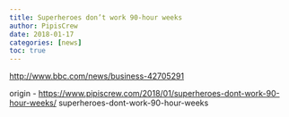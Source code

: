 ```yaml
---
title: Superheroes don’t work 90-hour weeks
author: PipisCrew
date: 2018-01-17
categories: [news]
toc: true
---
```


http://www.bbc.com/news/business-42705291

origin - https://www.pipiscrew.com/2018/01/superheroes-dont-work-90-hour-weeks/ superheroes-dont-work-90-hour-weeks
